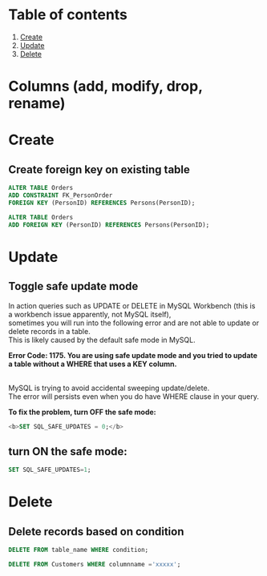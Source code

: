 # Table of contents
1. [Create](#create)
1. [Update](#update)
3. [Delete](#delete)

# Columns (add, modify, drop, rename) <a name = "columns"></a>

# Create <a name = "create"></a>
## Create foreign key on existing table 

```sql
ALTER TABLE Orders
ADD CONSTRAINT FK_PersonOrder
FOREIGN KEY (PersonID) REFERENCES Persons(PersonID);
```

```sql
ALTER TABLE Orders
ADD FOREIGN KEY (PersonID) REFERENCES Persons(PersonID);
```

# Update <a name = "update"></a>
## Toggle safe update mode
In action queries such as UPDATE or DELETE in MySQL Workbench (this is a workbench issue apparently, not MySQL itself), 
<br/>sometimes you will run into the following error and are not able to update or delete records in a table. 
<br/>This is likely caused by the default safe mode in MySQL. 

<b>Error Code: 1175. You are using safe update mode and you tried to update a table without a WHERE that uses a KEY column.</b>

<br/>MySQL is trying to avoid accidental sweeping update/delete. 
<br/>The error will persists even when you do have WHERE clause in your query.

<b>To fix the problem, turn OFF the safe mode:</b>

```sql
<b>SET SQL_SAFE_UPDATES = 0;</b>
```
## turn ON the safe mode:

```sql
SET SQL_SAFE_UPDATES=1;
```

# Delete 

## Delete records based on condition <a name = "delete"></a>
```sql
DELETE FROM table_name WHERE condition;
```
```sql
DELETE FROM Customers WHERE columnname ='xxxxx';
```
